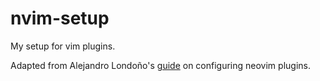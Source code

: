 # nvim-setup
My setup for vim plugins.

Adapted from Alejandro Londoño's [guide](https://dev.to/slydragonn/ultimate-neovim-setup-guide-lazynvim-plugin-manager-23b7) on configuring neovim plugins.

